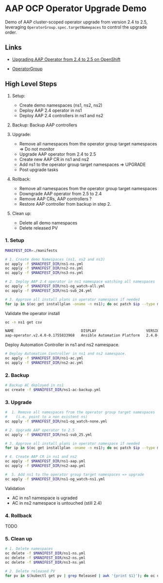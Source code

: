 # AAP OCP Operator Upgrade Demo


Demo of AAP cluster-scoped operator upgrade from version 2.4 to 2.5, leveraging `OperatorGroup.spec.targetNamepaces` to control the upgrade order.

## Links
- [Upgrading AAP Operator from 2.4 to 2.5 on OpenShift](https://docs.redhat.com/en/documentation/red_hat_ansible_automation_platform/2.5/html-single/installing_on_openshift_container_platform/index#operator-upgrade_licensing-gw)

- [OperatorGroup](https://olm.operatorframework.io/docs/concepts/crds/operatorgroup/)


## High Level Steps

1. Setup:
    - Create demo namespaces (ns1, ns2, ns2)
    - Deploy AAP 2.4 operator in ns1 
    - Deploy AAP 2.4 controllers in ns1 and ns2

2. Backup: Backup AAP controllers

3. Upgrade:
    - Remove all namespaces from the operator group target namespaces => Do not monitor 
    - Upgrade AAP operator from 2.4 to 2.5
    - Create new AAP CR in ns1 and ns2
    - Add ns1 to the operator group target namespaces => UPGRADE
    - Post upgrade tasks

4. Rollback:
    - Remove all namespaces from the operator group target namespaces 
    - Downgrade AAP operator from 2.5 to 2.4
    - Remove AAP CRs, AAP controllers ?
    - Restore AAP controller from backup in step 2.

5. Clean up:
    - Delete all demo namespaces
    - Delete released PV


### 1. Setup

```sh
MANIFEST_DIR=./manifests

# 1. Create demo Namespaces (ns1, ns2 and ns3)
oc apply -f $MANIFEST_DIR/ns1-ns.yml
oc apply -f $MANIFEST_DIR/ns2-ns.yml
oc apply -f $MANIFEST_DIR/ns3-ns.yml

# 2. Deploy AAP 2.4 operator in ns1 namespace watching all namespaces
oc apply -f $MANIFEST_DIR/ns1-og_watch-all.yml
oc apply -f $MANIFEST_DIR/ns1-sub_24.yml

# 3. Approve all install plans in operator namespace if needed
for ip in $(oc get installplan -oname -n ns1); do oc patch $ip --type merge -p '{"spec":{"approved":true}}' -n ns1; done
```

Validate the operator install

```sh
oc -n ns1 get csv

NAME                               DISPLAY                       VERSION              REPLACES                           PHASE
aap-operator.v2.4.0-0.1755833968   Ansible Automation Platform   2.4.0+0.1755833968   aap-operator.v2.4.0-0.1753232791   Succeeded
```

Deploy Automation Controller in ns1 and ns2 namespace.

```sh
# Deploy Automation Controller in ns1 and ns2 namespace.
oc apply -f $MANIFEST_DIR/ns1-ac.yml
oc apply -f $MANIFEST_DIR/ns2-ac.yml
```


### 2. Backup

```sh
# Backup AC deployed in ns1
oc create -f $MANIFEST_DIR/ns1-ac-backup.yml
```


### 3. Upgrade

```sh
#  1. Remove all namespaces from the operator group target namespaces
#    (i.e. point to a non existent ns)
oc apply -f $MANIFEST_DIR/ns1-og_watch-none.yml

# 2. Upgrade AAP operator to 2.5
oc apply -f $MANIFEST_DIR/ns1-sub_25.yml

# 3. Approve all install plans in operator namespace if needed
for ip in $(oc get installplan -oname -n ns1); do oc patch $ip --type merge -p '{"spec":{"approved":true}}' -n ns1; done

# 4. Create AAP CR in ns1 and ns2
oc apply -f $MANIFEST_DIR/ns1-aap.yml
oc apply -f $MANIFEST_DIR/ns2-aap.yml

#  5. Add ns1 to the operator group target namespaces => upgrade
oc apply -f $MANIFEST_DIR/ns1-og_watch-ns1.yml
```

Validation
- AC in ns1 namespace is ugraded
- AC in ns2 namespace is untouched (still 2.4)


### 4. Rollback

TODO

### 5. Clean up

```sh
# 1. Delete namespaces
oc delete -f $MANIFEST_DIR/ns1-ns.yml
oc delete -f $MANIFEST_DIR/ns2-ns.yml
oc delete -f $MANIFEST_DIR/ns3-ns.yml

# 2. Delete released PV
for pv in $(kubectl get pv | grep Released | awk '{print $1}'); do oc delete pv $pv; done
```
